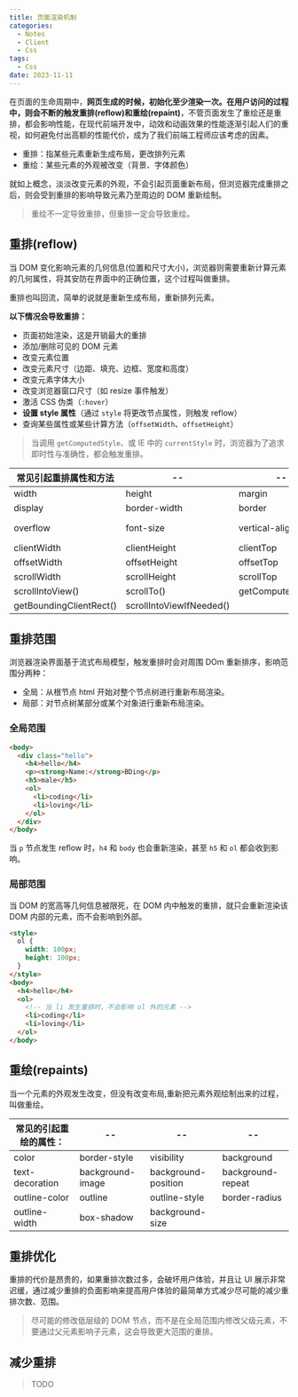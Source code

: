 ```yaml
---
title: 页面渲染机制
categories:
  - Notes
  - Client
  - Css
tags:
  - Css
date: 2023-11-11
---
```


在页面的生命周期中，**网页生成的时候，初始化至少渲染一次。在用户访问的过程中，则会不断的触发重排(reflow)和重绘(repaint)**，不管页面发生了重绘还是重排，都会影响性能，在现代前端开发中，动效和动画效果的性能逐渐引起人们的重视，如何避免付出高额的性能代价，成为了我们前端工程师应该考虑的因素。

- 重排：指某些元素重新生成布局，更改排列元素
- 重绘：某些元素的外观被改变（背景、字体颜色）

就如上概念，淡淡改变元素的外观，不会引起页面重新布局，但浏览器完成重排之后，则会受到重排的影响导致元素乃至周边的 DOM 重新绘制。

> 重绘不一定导致重排，但重排一定会导致重绘。

## 重排(reflow)

当 DOM 变化影响元素的几何信息(位置和尺寸大小)，浏览器则需要重新计算元素的几何属性，将其安防在界面中的正确位置，这个过程叫做重排。

重排也叫回流，简单的说就是重新生成布局，重新排列元素。

**以下情况会导致重排：**

- 页面初始渲染，这是开销最大的重排
- 添加/删除可见的 DOM 元素
- 改变元素位置
- 改变元素尺寸（边距、填充、边框、宽度和高度）
- 改变元素字体大小
- 改变浏览器窗口尺寸（如 resize 事件触发）
- 激活 CSS 伪类（`:hover`）
- **设置 style 属性**（通过 `style` 将更改节点属性，则触发 reflow）
- 查询某些属性或某些计算方法（`offsetWidth`、`offsetHeight`）

> 当调用 `getComputedStyle`、或 IE 中的 `currentStyle` 时，浏览器为了追求即时性与准确性，都会触发重排。

| 常见引起重排属性和方法  | --                       | --                 | --         |
| ----------------------- | ------------------------ | ------------------ | ---------- |
| width                   | height                   | margin             | padding    |
| display                 | border-width             | border             | position   |
| overflow                | font-size                | vertical-align     | min-height |
| clientWidth             | clientHeight             | clientTop          | clientLeft |
| offsetWidth             | offsetHeight             | offsetTop          | offsetLeft |
| scrollWidth             | scrollHeight             | scrollTop          | scrollLeft |
| scrollIntoView()        | scrollTo()               | getComputedStyle() |            |
| getBoundingClientRect() | scrollIntoViewIfNeeded() |                    |            |

## 重排范围

浏览器渲染界面基于流式布局模型，触发重排时会对周围 DOm 重新排序，影响范围分两种：

- 全局：从根节点 html 开始对整个节点树进行重新布局渲染。
- 局部：对节点树某部分或某个对象进行重新布局渲染。

### 全局范围

```html
<body>
  <div class="hello">
    <h4>hello</h4>
    <p><strong>Name:</strong>BDing</p>
    <h5>male</h5>
    <ol>
      <li>coding</li>
      <li>loving</li>
    </ol>
  </div>
</body>
```

当 `p` 节点发生 reflow 时，`h4` 和 `body` 也会重新渲染，甚至 `h5` 和 `ol` 都会收到影响。

### 局部范围

当 DOM 的宽高等几何信息被限死，在 DOM 内中触发的重排，就只会重新渲染该 DOM 内部的元素，而不会影响到外部。

```html
<style>
  ol {
    width: 100px;
    height: 100px;
  }
</style>
<body>
  <h4>hello</h4>
  <ol>
    <!-- 当 li 发生重排时，不会影响 ol 外的元素 -->
    <li>coding</li>
    <li>loving</li>
  </ol>
</body>
```

## 重绘(repaints)

当一个元素的外观发生改变，但没有改变布局,重新把元素外观绘制出来的过程，叫做重绘。

| 常见的引起重绘的属性： | --               | --                  | --                |
| ---------------------- | ---------------- | ------------------- | ----------------- |
| color                  | border-style     | visibility          | background        |
| text-decoration        | background-image | background-position | background-repeat |
| outline-color          | outline          | outline-style       | border-radius     |
| outline-width          | box-shadow       | background-size     |                   |

## 重排优化

重排的代价是昂贵的，如果重排次数过多，会破坏用户体验，并且让 UI 展示非常迟缓，通过减少重排的负面影响来提高用户体验的最简单方式减少尽可能的减少重排次数、范围。

> 尽可能的修改低层级的 DOM 节点，而不是在全局范围内修改父级元素，不要通过父元素影响子元素，这会导致更大范围的重排。

## 减少重排

> TODO